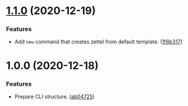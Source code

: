 # [1.1.0](https://github.com/yeldirium/zettelkasten-tools/compare/v1.0.0...v1.1.0) (2020-12-19)


### Features

* Add `new` command that creates zettel from default template. ([1f6b317](https://github.com/yeldirium/zettelkasten-tools/commit/1f6b31778d6659296b744172991a646d40cc90dc))

# 1.0.0 (2020-12-18)


### Features

* Prepare CLI structure. ([ab04725](https://github.com/yeldirium/zettelkasten-tools/commit/ab04725d3524dbd257a2963078e46ad46d4412f7))
